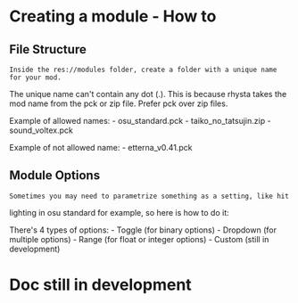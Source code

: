 # Creating a module - How to


## File Structure

	Inside the res://modules folder, create a folder with a unique name for your mod.
The unique name can't contain any dot (.). This is because rhysta takes the mod name from
the pck or zip file. Prefer pck over zip files.

Example of allowed names:
	- osu_standard.pck
	- taiko_no_tatsujin.zip
	- sound_voltex.pck

Example of not allowed name:
	- etterna_v0.41.pck


## Module Options

	Sometimes you may need to parametrize something as a setting, like hit
lighting in osu standard for example, so here is how to do it:

There's 4 types of options:
	- Toggle (for binary options)
	- Dropdown (for multiple options)
	- Range (for float or integer options)
	- Custom (still in development)

# Doc still in development
